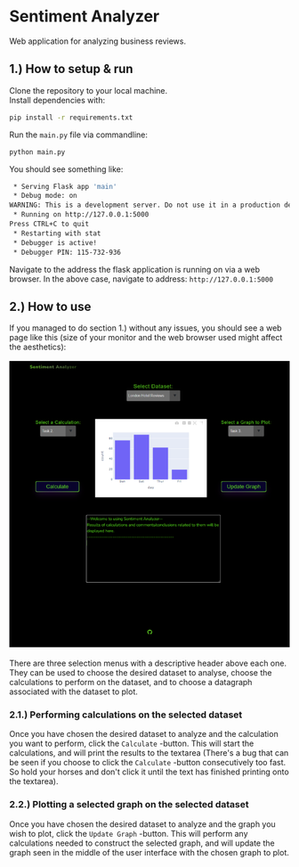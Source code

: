 # Sentiment Analyzer
Web application for analyzing business reviews.

## 1.) How to setup & run
Clone the repository to your local machine.\
Install dependencies with:
```sh
pip install -r requirements.txt
```
Run the `main.py` file via commandline:
```sh
python main.py
```
You should see something like:
```sh
 * Serving Flask app 'main'
 * Debug mode: on
WARNING: This is a development server. Do not use it in a production deployment. Use a production WSGI server instead.
 * Running on http://127.0.0.1:5000
Press CTRL+C to quit
 * Restarting with stat
 * Debugger is active!
 * Debugger PIN: 115-732-936
```
Navigate to the address the flask application is running on via a web browser. In the above case, navigate to address: `http://127.0.0.1:5000`

## 2.) How to use
If you managed to do section 1.) without any issues, you should see a web page like this (size of your monitor and the web browser used might affect the aesthetics):\
\
![plot](./static/assets/sentan_2.png)
\
\
There are three selection menus with a descriptive header above each one. They can be used to choose the desired dataset to analyse, choose the calculations to perform on the dataset, and to choose a datagraph associated with the dataset to plot. 
### 2.1.) Performing calculations on the selected dataset
Once you have chosen the desired dataset to analyze and the calculation you want to perform, click the `Calculate` -button. This will start the calculations, and will print the results to the textarea (There's a bug that can be seen if you choose to click the `Calculate` -button consecutively too fast. So hold your horses and don't click it until the text has finished printing onto the textarea).
### 2.2.) Plotting a selected graph on the selected dataset
Once you have chosen the desired dataset to analyze and the graph you wish to plot, click the `Update Graph` -button. This will perform any calculations needed to construct the selected graph, and will update the graph seen in the middle of the user interface with the chosen graph to plot.
